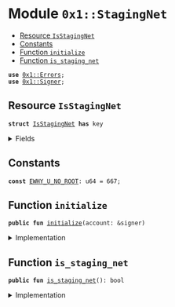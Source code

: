
<a name="0x1_StagingNet"></a>

# Module `0x1::StagingNet`



-  [Resource `IsStagingNet`](#0x1_StagingNet_IsStagingNet)
-  [Constants](#@Constants_0)
-  [Function `initialize`](#0x1_StagingNet_initialize)
-  [Function `is_staging_net`](#0x1_StagingNet_is_staging_net)


<pre><code><b>use</b> <a href="../../../../../../../DPN/releases/artifacts/current/build/MoveStdlib/docs/Errors.md#0x1_Errors">0x1::Errors</a>;
<b>use</b> <a href="../../../../../../../DPN/releases/artifacts/current/build/MoveStdlib/docs/Signer.md#0x1_Signer">0x1::Signer</a>;
</code></pre>



<a name="0x1_StagingNet_IsStagingNet"></a>

## Resource `IsStagingNet`



<pre><code><b>struct</b> <a href="Testnet.md#0x1_StagingNet_IsStagingNet">IsStagingNet</a> <b>has</b> key
</code></pre>



<details>
<summary>Fields</summary>


<dl>
<dt>
<code>dummy_field: bool</code>
</dt>
<dd>

</dd>
</dl>


</details>

<a name="@Constants_0"></a>

## Constants


<a name="0x1_StagingNet_EWHY_U_NO_ROOT"></a>



<pre><code><b>const</b> <a href="Testnet.md#0x1_StagingNet_EWHY_U_NO_ROOT">EWHY_U_NO_ROOT</a>: u64 = 667;
</code></pre>



<a name="0x1_StagingNet_initialize"></a>

## Function `initialize`



<pre><code><b>public</b> <b>fun</b> <a href="Testnet.md#0x1_StagingNet_initialize">initialize</a>(account: &signer)
</code></pre>



<details>
<summary>Implementation</summary>


<pre><code><b>public</b> <b>fun</b> <a href="Testnet.md#0x1_StagingNet_initialize">initialize</a>(account: &signer) {
    <b>assert</b>!(
        <a href="../../../../../../../DPN/releases/artifacts/current/build/MoveStdlib/docs/Signer.md#0x1_Signer_address_of">Signer::address_of</a>(account) == @DiemRoot,
        <a href="../../../../../../../DPN/releases/artifacts/current/build/MoveStdlib/docs/Errors.md#0x1_Errors_requires_role">Errors::requires_role</a>(<a href="Testnet.md#0x1_StagingNet_EWHY_U_NO_ROOT">EWHY_U_NO_ROOT</a>)
    );
    <b>move_to</b>(account, <a href="Testnet.md#0x1_StagingNet_IsStagingNet">IsStagingNet</a>{})
}
</code></pre>



</details>

<a name="0x1_StagingNet_is_staging_net"></a>

## Function `is_staging_net`



<pre><code><b>public</b> <b>fun</b> <a href="Testnet.md#0x1_StagingNet_is_staging_net">is_staging_net</a>(): bool
</code></pre>



<details>
<summary>Implementation</summary>


<pre><code><b>public</b> <b>fun</b> <a href="Testnet.md#0x1_StagingNet_is_staging_net">is_staging_net</a>(): bool {
    <b>exists</b>&lt;<a href="Testnet.md#0x1_StagingNet_IsStagingNet">IsStagingNet</a>&gt;(@DiemRoot)
}
</code></pre>



</details>
